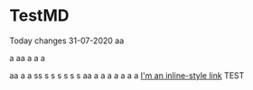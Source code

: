 # TestMD
Today changes 31-07-2020
aa

a
aa
a
a
a

aa
a
a
ss
s
s
s
s
s
s
aa
a
a
a
a
a
a
a
[I'm an inline-style link](https://www.google.com)
TEST
